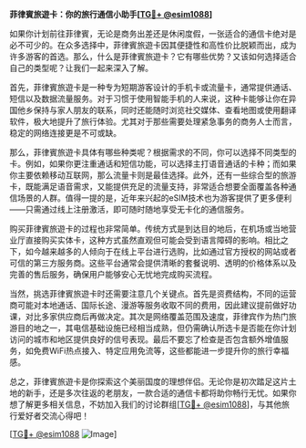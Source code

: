 **菲律賓旅遊卡：你的旅行通信小助手[[TG💪+ @esim1088](https://t.me/s/esim1088)]**

如果你计划前往菲律賓，无论是商务出差还是休闲度假，一张适合的通信卡绝对是必不可少的。在众多选择中，菲律賓旅遊卡因其便捷性和高性价比脱颖而出，成为许多游客的首选。那么，什么是菲律賓旅遊卡？它有哪些优势？又该如何选择适合自己的类型呢？让我们一起来深入了解。

首先，菲律賓旅遊卡是一种专为短期游客设计的手机卡或流量卡，通常提供通话、短信以及数据流量服务。对于习惯于使用智能手机的人来说，这种卡能够让你在异国他乡保持与家人朋友的联系，同时还能随时浏览社交媒体、查看地图或使用翻译软件，极大地提升了旅行体验。尤其对于那些需要处理紧急事务的商务人士而言，稳定的网络连接更是不可或缺。

那么，菲律賓旅遊卡具体有哪些种类呢？根据需求的不同，你可以选择不同类型的卡。例如，如果你更注重通话和短信功能，可以选择主打语音通话的卡种；而如果你主要依赖移动互联网，那么流量卡则是最佳选择。此外，还有一些综合型的旅游卡，既能满足语音需求，又能提供充足的流量支持，非常适合想要全面覆盖各种通信场景的人群。值得一提的是，近年来兴起的eSIM技术也为游客提供了更多便利——只需通过线上注册激活，即可随时随地享受无卡化的通信服务。

购买菲律賓旅遊卡的过程也非常简单。传统方式是到达目的地后，在机场或当地营业厅直接购买实体卡，这种方式虽然直观但可能会受到语言障碍的影响。相比之下，如今越来越多的人倾向于在线上平台进行选购，比如通过官方授权的网站或者可信的第三方服务商。这些平台通常会提供清晰的套餐说明、透明的价格体系以及完善的售后服务，确保用户能够安心无忧地完成购买流程。

当然，挑选菲律賓旅遊卡时还需要注意几个关键点。首先是资费结构，不同的运营商可能对本地通话、国际长途、漫游等服务收取不同的费用，因此建议提前做好功课，对比多家供应商后再做决定。其次是网络覆盖范围及速度，菲律宾作为热门旅游目的地之一，其电信基础设施已经相当成熟，但仍需确认所选卡是否能在你计划访问的城市和地区提供良好的信号表现。最后不要忘了检查是否包含额外增值服务，如免费WiFi热点接入、特定应用免流等，这些都能进一步提升你的旅行幸福感。

总之，菲律賓旅遊卡是你探索这个美丽国度的理想伴侣。无论你是初次踏足这片土地的新手，还是多次往返的老朋友，一款合适的通信卡都将助你畅行无忧。如果你想了解更多相关信息，不妨加入我们的讨论群组[[TG💪+ @esim1088](https://t.me/s/esim1088)]，与其他旅行爱好者交流心得吧！

[[TG💪+ @esim1088](https://t.me/s/esim1088) ![Image](https://i.postimg.cc/4NQfJmqS/Snipaste-2025-05-13-00-14-12.png)]